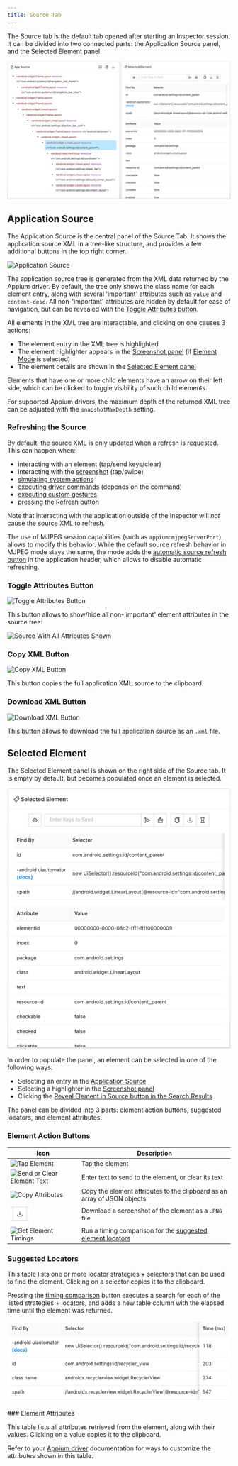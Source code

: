 ```yaml
---
title: Source Tab
---
```


The Source tab is the default tab opened after starting an Inspector session. It can be divided into
two connected parts: the Application Source panel, and the Selected Element panel.

![Source Tab](./assets/images/source/source-tab.png)

## Application Source

The Application Source is the central panel of the Source Tab. It shows the application source XML
in a tree-like structure, and provides a few additional buttons in the top right corner.

![Application Source](./assets/images/source/app-source.png)

The application source tree is generated from the XML data returned by the Appium driver. By
default, the tree only shows the class name for each element entry, along with several 'important'
attributes such as `value` and `content-desc`. All non-'important' attributes are hidden by default
for ease of navigation, but can be revealed with the [Toggle Attributes button](#toggle-attributes-button).

All elements in the XML tree are interactable, and clicking on one causes 3 actions:

-   The element entry in the XML tree is highlighted
-   The element highlighter appears in the [Screenshot panel](./screenshot.md) (if
    [Element Mode](./screenshot.md#interaction-mode) is selected)
-   The element details are shown in the [Selected Element panel](#selected-element)

Elements that have one or more child elements have an arrow on their left side, which can be clicked
to toggle visibility of such child elements.

For supported Appium drivers, the maximum depth of the returned XML tree can be adjusted with the
`snapshotMaxDepth` setting.

### Refreshing the Source

By default, the source XML is only updated when a refresh is requested. This can happen when:

-   interacting with an element (tap/send keys/clear)
-   interacting with the [screenshot](./screenshot.md) (tap/swipe)
-   [simulating system actions](./header.md#device-system-buttons)
-   [executing driver commands](./commands.md) (depends on the command)
-   [executing custom gestures](./gestures.md)
-   [pressing the Refresh button](./header.md#refresh-source-screenshot)

Note that interacting with the application outside of the Inspector will _not_ cause the source XML
to refresh.

The use of MJPEG session capabilities (such as `appium:mjpegServerPort`) allows to modify this
behavior. While the default source refresh behavior in MJPEG mode stays the same, the mode adds the
[automatic source refresh button](./header.md#toggle-automatic-source-refresh) in the application
header, which allows to disable automatic refreshing.

### Toggle Attributes Button

![Toggle Attributes Button](./assets/images/source/toggle-attributes-button.png)

This button allows to show/hide all non-'important' element attributes in the source tree:

![Source With All Attributes Shown](./assets/images/source/app-source-expanded.png)

### Copy XML Button

![Copy XML Button](./assets/images/source/copy-xml-button.png)

This button copies the full application XML source to the clipboard.

### Download XML Button

![Download XML Button](./assets/images/source/download-xml-button.png)

This button allows to download the full application source as an `.xml` file.

## Selected Element

The Selected Element panel is shown on the right side of the Source tab. It is empty by default, but
becomes populated once an element is selected.

![Selected Element](./assets/images/source/selected-element.png)

In order to populate the panel, an element can be selected in one of the following ways:

-   Selecting an entry in the [Application Source](#application-source)
-   Selecting a highlighter in the [Screenshot panel](./screenshot.md)
-   Clicking the [Reveal Element in Source button in the Search Results](./header.md#search-for-element)

The panel can be divided into 3 parts: element action buttons, suggested locators, and element
attributes.

### Element Action Buttons

| Icon                                                                                     | Description                                                                       |
| ---------------------------------------------------------------------------------------- | --------------------------------------------------------------------------------- |
| ![Tap Element](./assets/images/header/search-tap-element.png)                            | Tap the element                                                                   |
| ![Send or Clear Element Text](./assets/images/header/search-send-clear-element-text.png) | Enter text to send to the element, or clear its text                              |
| ![Copy Attributes](./assets/images/source/copy-attributes.png)                           | Copy the element attributes to the clipboard as an array of JSON objects          |
| ![Download Element Screenshot](./assets/images/source/download-elem-screenshot.png)      | Download a screenshot of the element as a `.PNG` file                             |
| ![Get Element Timings](./assets/images/source/get-timings.png)                           | Run a timing comparison for the [suggested element locators](#suggested-locators) |

### Suggested Locators

This table lists one or more locator strategies + selectors that can be used to find the element.
Clicking on a selector copies it to the clipboard.

Pressing the [timing comparison](#element-action-buttons) button executes a search for each of the
listed strategies + locators, and adds a new table column with the elapsed time until the element
was returned.

![Locators Table With Timings](./assets/images/source/timing-values.png)

### Element Attributes

This table lists all attributes retrieved from the element, along with their values. Clicking on a
value copies it to the clipboard.

Refer to your [Appium driver](https://appium.io/docs/en/latest/ecosystem/drivers/) documentation for
ways to customize the attributes shown in this table.
